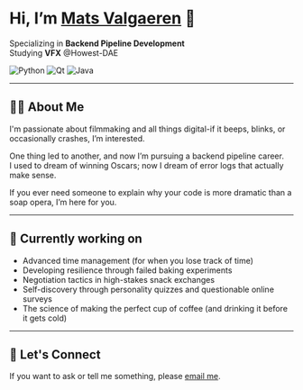 # Hi, I’m [Mats Valgaeren](https://www.linkedin.com/in/mats-valgaeren-5176b52a3/) 👋

Specializing in **Backend Pipeline Development**  
Studying **VFX** @Howest-DAE  

![Python](https://img.shields.io/badge/python-3670A0?style=for-the-badge&logo=python&logoColor=ffdd54)
![Qt](https://img.shields.io/badge/Qt-%23217346.svg?style=for-the-badge&logo=Qt&logoColor=white)
![Java](https://img.shields.io/badge/java-%23ED8B00.svg?style=for-the-badge&logo=openjdk&logoColor=white)  

---

## 🧑‍💻 About Me

I'm passionate about filmmaking and all things digital-if it beeps, blinks, or occasionally crashes, I’m interested. 

One thing led to another, and now I’m pursuing a backend pipeline career.  
I used to dream of winning Oscars; now I dream of error logs that actually make sense.

If you ever need someone to explain why your code is more dramatic than a soap opera, I’m here for you.  

---

## 🚀 Currently working on

- Advanced time management (for when you lose track of time)
- Developing resilience through failed baking experiments
- Negotiation tactics in high-stakes snack exchanges
- Self-discovery through personality quizzes and questionable online surveys
- The science of making the perfect cup of coffee (and drinking it before it gets cold)

---

## 🤝 Let's Connect

If you want to ask or tell me something, please [email me](mailto:contact@matsvalgaeren.com).
